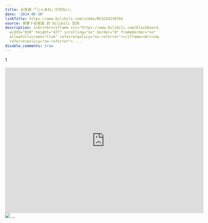 ```yaml
---
title: 五百城『「じゃあね」が切ない』
date: '2024-06-20'
linkTitle: https://www.bilibili.com/video/BV1CE421N7kk
source: 胡萝卜在坂道 的 bilibili 空间
description: 1<br><br><iframe src="https://www.bilibili.com/blackboard/html5mobileplayer.html?aid=1655947576&amp;high_quality=1&amp;autoplay=0"
  width="650" height="477" scrolling="no" border="0" frameborder="no" framespacing="0"
  allowfullscreen="true" referrerpolicy="no-referrer"></iframe><br><img src="http://i1.hdslb.com/bfs/archive/eb96e59e9ffc50f432551dc4b8d0fc180927eb6c.jpg"
  referrerpolicy="no-referrer"> ...
disable_comments: true
---
```

1<br><br><iframe src="https://www.bilibili.com/blackboard/html5mobileplayer.html?aid=1655947576&amp;high_quality=1&amp;autoplay=0" width="650" height="477" scrolling="no" border="0" frameborder="no" framespacing="0" allowfullscreen="true" referrerpolicy="no-referrer"></iframe><br><img src="http://i1.hdslb.com/bfs/archive/eb96e59e9ffc50f432551dc4b8d0fc180927eb6c.jpg" referrerpolicy="no-referrer"> ...